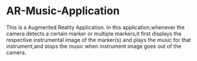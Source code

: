 # AR-Music-Application
This is a Augmented Reality Application.
In this application,whenever the camera detects a certain marker or multiple markers,it first displays the respective instrumental image of the marker(s) and plays the music for that instrument,and stops the music when instrument image goes out of the camera. 
